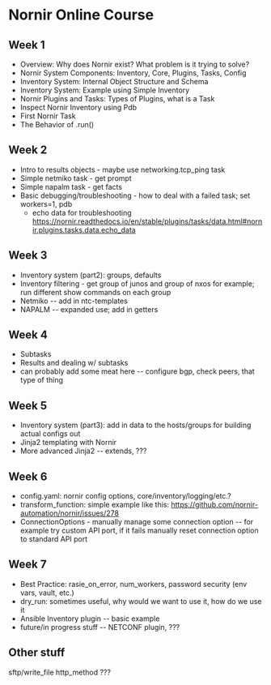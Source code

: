 # Nornir Online Course


## Week 1
* Overview: Why does Nornir exist? What problem is it trying to solve?
* Nornir System Components: Inventory, Core, Plugins, Tasks, Config
* Inventory System: Internal Object Structure and Schema
* Inventory System: Example using Simple Inventory
* Nornir Plugins and Tasks: Types of Plugins, what is a Task
* Inspect Nornir Inventory using Pdb
* First Nornir Task
* The Behavior of .run()


## Week 2
* Intro to results objects - maybe use networking.tcp_ping task
* Simple netmiko task - get prompt
* Simple napalm task - get facts
* Basic debugging/troubleshooting - how to deal with a failed task; set workers=1, pdb
    * echo data for troubleshooting https://nornir.readthedocs.io/en/stable/plugins/tasks/data.html#nornir.plugins.tasks.data.echo_data


## Week 3
* Inventory system (part2): groups, defaults
* Inventory filtering - get group of junos and group of nxos for example; run different show commands on each group
* Netmiko -- add in ntc-templates
* NAPALM -- expanded use; add in getters

## Week 4
* Subtasks
* Results and dealing w/ subtasks
* can probably add some meat here -- configure bgp, check peers, that type of thing

## Week 5
* Inventory system (part3): add in data to the hosts/groups for building actual configs out
* Jinja2 templating with Nornir
* More advanced Jinja2 -- extends, ???

## Week 6
* config.yaml: nornir config options, core/inventory/logging/etc.?
* transform_function: simple example like this: https://github.com/nornir-automation/nornir/issues/278
* ConnectionOptions - manually manage some connection option -- for example try custom API port, if it fails manually reset connection option to standard API port

## Week 7
* Best Practice: rasie_on_error, num_workers, password security (env vars, vault, etc.)
* dry_run: sometimes useful, why would we want to use it, how do we use it
* Ansible Inventory plugin -- basic example
* future/in progress stuff -- NETCONF plugin, ???


## Other stuff
sftp/write_file
http_method
???





